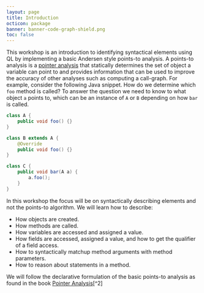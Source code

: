 ```yaml
---
layout: page
title: Introduction
octicon: package
banner: banner-code-graph-shield.png
toc: false
---
```


This workshop is an introduction to identifying syntactical elements using QL by implementing a basic Andersen style points-to analysis.
A points-to analysis is a [pointer analysis](https://en.wikipedia.org/wiki/Pointer_analysis) that statically determines the set of object a variable can point to and provides information that can be used to improve the accuracy of other analyses such as computing a call-graph.
For example, consider the following Java snippet. How do we determine which `foo` method is called?
To answer the question we need to know to what object `a` points to, which can be an instance of `A` or `B` depending on how `bar` is called.

```java
class A {
    public void foo() {}
}

class B extends A {
    @Override
    public void foo() {}
}

class C {
    public void bar(A a) {
        a.foo();
    }
}
```

In this workshop the focus will be on syntactically describing elements and not the points-to algorithm.
We will learn how to describe:

- How objects are created.
- How methods are called.
- How variables are accessed and assigned a value.
- How fields are accessed, assigned a value, and how to get the qualifier of a field access.
- How to syntactically matchup method arguments with method parameters.
- How to reason about statements in a method.

We will follow the declarative formulation of the basic points-to analysis as found in the book [Pointer Analysis](https://yanniss.github.io/points-to-tutorial15.pdf)[^2]
